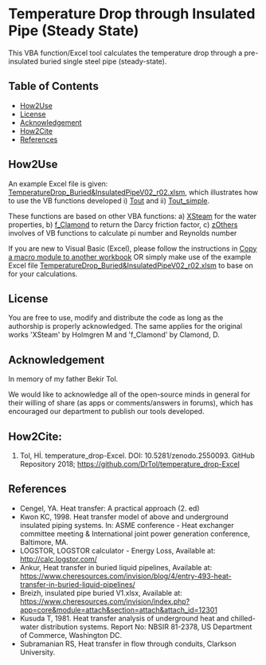 # Temperature Drop through Insulated Pipe (Steady State)
This VBA function/Excel tool calculates the temperature drop through a pre-insulated buried single steel pipe (steady-state). 

## Table of Contents
- [How2Use](README.md#how2use)
- [License](README.md#license)
- [Acknowledgement](README.md#acknowledgement)
- [How2Cite](README.md#how2cite)
- [References](README.md#references)

## How2Use
An example Excel file is given: [TemperatureDrop_Buried&InsulatedPipeV02_r02.xlsm](https://github.com/DrTol/temperature_drop-Excel/blob/master/TemperatureDrop_Buried%26InsulatedPipeV02_r02.xlsm), which illustrates how to use the VB functions developed i) [Tout](https://github.com/DrTol/temperature_drop-Excel/blob/master/Tout) and ii) [Tout_simple](https://github.com/DrTol/temperature_drop-Excel/blob/master/Tout_simple). 

These functions are based on other VBA functions: 
a) [XSteam](https://github.com/DrTol/temperature_drop-Excel/blob/master/XSteam) for the water properties, 
b) [f_Clamond](https://github.com/DrTol/temperature_drop-Excel/blob/master/f_Clamond) to return the Darcy friction factor,
c) [zOthers](https://github.com/DrTol/temperature_drop-Excel/blob/master/zOthers) involves of VB functions to calculate pi number and Reynolds number

If you are new to Visual Basic (Excel), please follow the instructions in [Copy a macro module to another workbook](https://support.office.com/en-us/article/copy-a-macro-module-to-another-workbook-13c0938b-8432-4259-9177-a71f7e626de0) OR simply make use of the example Excel file [TemperatureDrop_Buried&InsulatedPipeV02_r02.xlsm](https://github.com/DrTol/temperature_drop-Excel/blob/master/TemperatureDrop_Buried%26InsulatedPipeV02_r02.xlsm) to base on for your calculations. 

## License
You are free to use, modify and distribute the code as long as the authorship is properly acknowledged. The same applies for the original works 'XSteam' by Holmgren M and 'f_Clamond' by Clamond, D. 

## Acknowledgement 
In memory of my father Bekir Tol.

We would like to acknowledge all of the open-source minds in general for their willing of share (as apps or comments/answers in forums), which has encouraged our department to publish our tools developed.

## How2Cite:
1. Tol, Hİ. temperature_drop-Excel. DOI: 10.5281/zenodo.2550093. GitHub Repository 2018; https://github.com/DrTol/temperature_drop-Excel

## References
- Cengel, YA. Heat transfer: A practical approach (2. ed)
- Kwon KC, 1998. Heat transfer model of above and underground insulated piping systems. In: ASME conference - Heat exchanger committee meeting & International joint power generation conference, Baltimore, MA. 
- LOGSTOR, LOGSTOR calculator - Energy Loss, Available at: http://calc.logstor.com/
- Ankur, Heat transfer in buried liquid pipelines, Available at: https://www.cheresources.com/invision/blog/4/entry-493-heat-transfer-in-buried-liquid-pipelines/
- Breizh, insulated pipe buried V1.xlsx, Available at: https://www.cheresources.com/invision/index.php?app=core&module=attach&section=attach&attach_id=12301
- Kusuda T, 1981. Heat transfer analysis of underground heat and chilled-water distribution systems. Report No: NBSIR 81-2378, US Department of Commerce, Washington DC.
- Subramanian RS, Heat transfer in flow through conduits, Clarkson University. 
